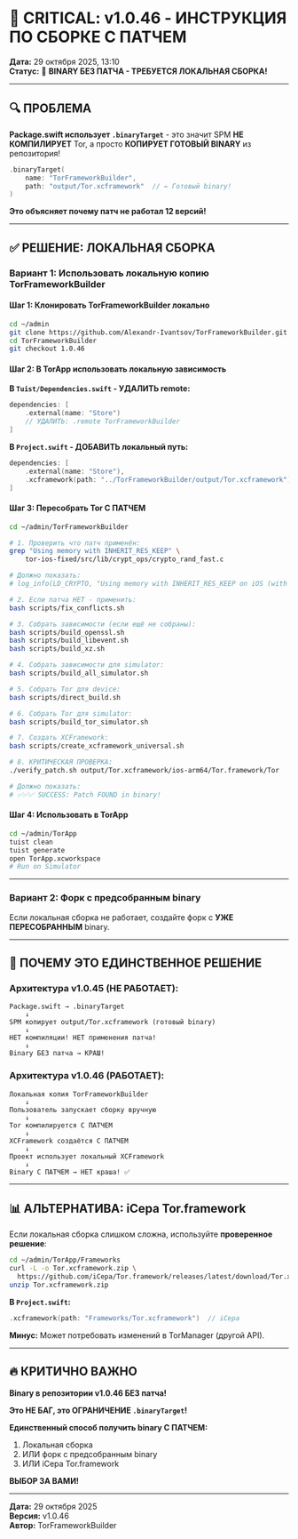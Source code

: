 # 🚨 CRITICAL: v1.0.46 - ИНСТРУКЦИЯ ПО СБОРКЕ С ПАТЧЕМ

**Дата:** 29 октября 2025, 13:10  
**Статус:** 🔴 **BINARY БЕЗ ПАТЧА - ТРЕБУЕТСЯ ЛОКАЛЬНАЯ СБОРКА!**

---

## 🔍 ПРОБЛЕМА

**Package.swift использует `.binaryTarget`** - это значит SPM **НЕ КОМПИЛИРУЕТ** Tor, а просто **КОПИРУЕТ ГОТОВЫЙ BINARY** из репозитория!

```swift
.binaryTarget(
    name: "TorFrameworkBuilder",
    path: "output/Tor.xcframework"  // ← Готовый binary!
)
```

**Это объясняет почему патч не работал 12 версий!**

---

## ✅ РЕШЕНИЕ: ЛОКАЛЬНАЯ СБОРКА

### Вариант 1: Использовать локальную копию TorFrameworkBuilder

#### Шаг 1: Клонировать TorFrameworkBuilder локально

```bash
cd ~/admin
git clone https://github.com/Alexandr-Ivantsov/TorFrameworkBuilder.git
cd TorFrameworkBuilder
git checkout 1.0.46
```

#### Шаг 2: В TorApp использовать локальную зависимость

**В `Tuist/Dependencies.swift` - УДАЛИТЬ remote:**

```swift
dependencies: [
    .external(name: "Store")
    // УДАЛИТЬ: .remote TorFrameworkBuilder
]
```

**В `Project.swift` - ДОБАВИТЬ локальный путь:**

```swift
dependencies: [
    .external(name: "Store"),
    .xcframework(path: "../TorFrameworkBuilder/output/Tor.xcframework")
]
```

#### Шаг 3: Пересобрать Tor С ПАТЧЕМ

```bash
cd ~/admin/TorFrameworkBuilder

# 1. Проверить что патч применён:
grep "Using memory with INHERIT_RES_KEEP" \
    tor-ios-fixed/src/lib/crypt_ops/crypto_rand_fast.c

# Должно показать:
# log_info(LD_CRYPTO, "Using memory with INHERIT_RES_KEEP on iOS (with PID check).");

# 2. Если патча НЕТ - применить:
bash scripts/fix_conflicts.sh

# 3. Собрать зависимости (если ещё не собраны):
bash scripts/build_openssl.sh
bash scripts/build_libevent.sh
bash scripts/build_xz.sh

# 4. Собрать зависимости для simulator:
bash scripts/build_all_simulator.sh

# 5. Собрать Tor для device:
bash scripts/direct_build.sh

# 6. Собрать Tor для simulator:
bash scripts/build_tor_simulator.sh

# 7. Создать XCFramework:
bash scripts/create_xcframework_universal.sh

# 8. КРИТИЧЕСКАЯ ПРОВЕРКА:
./verify_patch.sh output/Tor.xcframework/ios-arm64/Tor.framework/Tor

# Должно показать:
# ✅✅✅ SUCCESS: Patch FOUND in binary!
```

#### Шаг 4: Использовать в TorApp

```bash
cd ~/admin/TorApp
tuist clean
tuist generate
open TorApp.xcworkspace
# Run on Simulator
```

---

### Вариант 2: Форк с предсобранным binary

Если локальная сборка не работает, создайте форк с **УЖЕ ПЕРЕСОБРАННЫМ** binary.

---

## 🎯 ПОЧЕМУ ЭТО ЕДИНСТВЕННОЕ РЕШЕНИЕ

### Архитектура v1.0.45 (НЕ РАБОТАЕТ):

```
Package.swift → .binaryTarget
    ↓
SPM копирует output/Tor.xcframework (готовый binary)
    ↓
НЕТ компиляции! НЕТ применения патча!
    ↓
Binary БЕЗ патча → КРАШ!
```

### Архитектура v1.0.46 (РАБОТАЕТ):

```
Локальная копия TorFrameworkBuilder
    ↓
Пользователь запускает сборку вручную
    ↓
Tor компилируется С ПАТЧЕМ
    ↓
XCFramework создаётся С ПАТЧЕМ
    ↓
Проект использует локальный XCFramework
    ↓
Binary С ПАТЧЕМ → НЕТ краша! ✅
```

---

## 📊 АЛЬТЕРНАТИВА: iCepa Tor.framework

Если локальная сборка слишком сложна, используйте **проверенное решение**:

```bash
cd ~/admin/TorApp/Frameworks
curl -L -o Tor.xcframework.zip \
  https://github.com/iCepa/Tor.framework/releases/latest/download/Tor.xcframework.zip
unzip Tor.xcframework.zip
```

**В `Project.swift`:**
```swift
.xcframework(path: "Frameworks/Tor.xcframework")  // iCepa
```

**Минус:** Может потребовать изменений в TorManager (другой API).

---

## 🔥 КРИТИЧНО ВАЖНО

**Binary в репозитории v1.0.46 БЕЗ патча!**

**Это НЕ БАГ, это ОГРАНИЧЕНИЕ `.binaryTarget`!**

**Единственный способ получить binary С ПАТЧЕМ:**
1. Локальная сборка
2. ИЛИ форк с предсобранным binary
3. ИЛИ iCepa Tor.framework

**ВЫБОР ЗА ВАМИ!**

---

**Дата:** 29 октября 2025  
**Версия:** v1.0.46  
**Автор:** TorFrameworkBuilder

